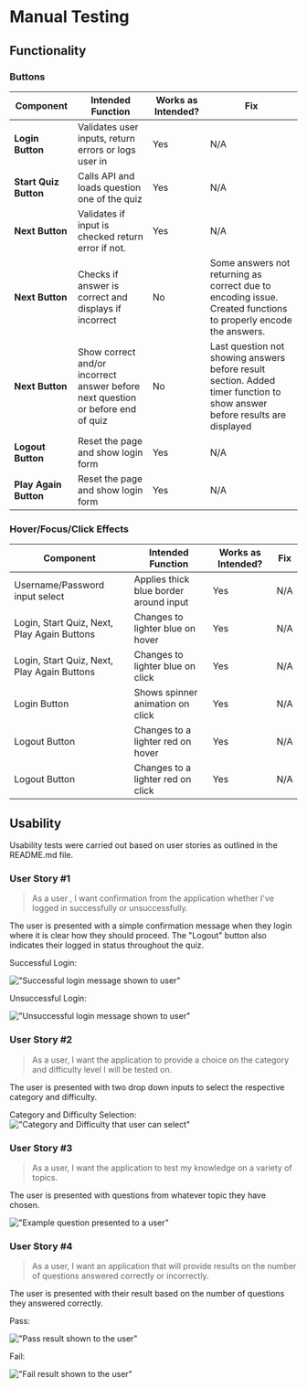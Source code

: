 # Manual Testing 

## Functionality 

### Buttons

| Component | Intended Function | Works as Intended? | Fix |
| -------------- | ------------------- | ---------------- | --- |
|**Login Button** | Validates user inputs, return errors or logs user in | Yes | N/A |
|**Start Quiz Button** | Calls API and loads question one of the quiz | Yes | N/A |
|**Next Button** | Validates if input is checked return error if not.| Yes | N/A |
|**Next Button** |Checks if answer is correct and displays if incorrect | No | Some answers not returning as correct due to encoding issue. Created functions to properly encode the answers.
|**Next Button** | Show correct and/or incorrect answer before next question or before end of quiz | No | Last question not showing answers before result section. Added timer function to show answer before results are displayed |
|**Logout Button** | Reset the page and show login form | Yes | N/A |
|**Play Again Button** | Reset the page and show login form | Yes | N/A |

### Hover/Focus/Click Effects 

| Component | Intended Function | Works as Intended? | Fix |
| -------------- | ------------------- | ---------------- | --- |
| Username/Password input select | Applies thick blue border around input | Yes | N/A |
| Login, Start Quiz, Next, Play Again Buttons | Changes to lighter blue on hover | Yes | N/A |
| Login, Start Quiz, Next, Play Again Buttons | Changes to lighter blue on click | Yes | N/A |
| Login Button | Shows spinner animation on click | Yes | N/A |
| Logout Button | Changes to a lighter red on hover | Yes | N/A |
| Logout Button | Changes to a lighter red on click | Yes | N/A |

## Usability 

Usability tests were carried out based on user stories as outlined in the README.md file. 

### User Story #1

>As a user , I want confirmation from the application whether I've logged in successfully or unsuccessfully. 

The user is presented with a simple confirmation message when they login where it is clear how they should proceed. The "Logout" button also indicates their logged in status throughout the quiz. 

Successful Login: 

!["Successful login message shown to user"](https://github.com/seamusmacg/quiz-it/blob/master/images/login-success.PNG)

Unsuccessful Login: 

 !["Unsuccessful login message shown to user"](https://github.com/seamusmacg/quiz-it/blob/master/images/login-failure.PNG)

### User Story #2

>As a user, I want the application to provide a choice on the category and difficulty level I will be tested on.

The user is presented with two drop down inputs to select the respective category and difficulty.

Category and Difficulty Selection: 
!["Category and Difficulty that user can select"](https://github.com/seamusmacg/quiz-it/blob/master/images/category-difficulty.PNG)

### User Story #3 

> As a user, I want the application to test my knowledge on a variety of topics.

The user is presented with questions from whatever topic they have chosen. 

!["Example question presented to a user"](https://github.com/seamusmacg/quiz-it/blob/master/images/question.PNG)

### User Story #4 

> As a user, I want an application that will provide results on the number of questions answered correctly or incorrectly. 

The user is presented with their result based on the number of questions they answered correctly. 

Pass:

!["Pass result shown to the user"](https://github.com/seamusmacg/quiz-it/blob/master/images/pass.PNG)

Fail:

!["Fail result shown to the user"](https://github.com/seamusmacg/quiz-it/blob/master/images/fail.PNG)









